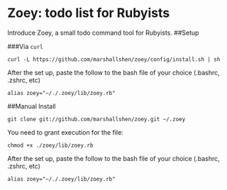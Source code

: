 # Zoey: todo list for Rubyists
Introduce Zoey, a small todo command tool for Rubyists.
##Setup

###Via `curl`
```
curl -L https://github.com/marshallshen/zoey/config/install.sh | sh
```

After the set up, paste the follow to the bash file of your choice (.bashrc, .zshrc, etc)
```
alias zoey="~/./.zoey/lib/zoey.rb"
```
##Manual Install
```
git clone git://github.com/marshallshen/zoey.git ~/.zoey
```
You need to grant execution for the file:
```
chmod +x ./zoey/lib/zoey.rb
```
After the set up, paste the follow to the bash file of your choice (.bashrc, .zshrc, etc)
```
alias zoey="~/./.zoey/lib/zoey.rb"
```
